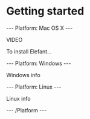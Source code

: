 # Getting started

--- Platform: Mac OS X ---

VIDEO

To install Elefant...

--- Platform: Windows ---

Windows info

--- Platform: Linux ---

Linux info

--- /Platform ---
